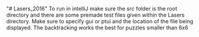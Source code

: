 "# Lasers_2016" 
To run in intelliJ make sure the src folder is the root directory and there are
some premade test files given within the Lasers directory. Make sure to specify gui or ptui
and the location of the file being displayed. The backtracking works the best for
puzzles smaller than 6x6